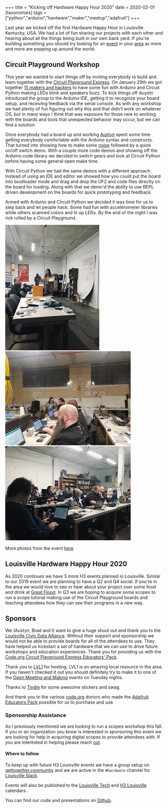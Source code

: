 +++
title = "Kicking off Hardware Happy Hour 2020"
date = 2020-02-01
[taxonomies]
tags = ["python","arduino","hardware","maker","meetup","adafruit"]
+++

Last year we kicked off the first Hardware Happy Hour in Louisville Kentucky,
USA. We had a lot of fun sharing our projects with each other and hearing about
all the things being built in our own back yard. If you're building something
you should try looking for an [event](https://hardwarehappyhour.com/events/) in
your [area](https://www.google.com/search?client=firefox-b-1-d&q=hardware+happy+hour)
as more and more are popping up around the world.

## Circuit Playground Workshop

This year we wanted to start things off by inviting everybody to build and
learn together with the [Circuit Playground Express](https://www.adafruit.com/product/3333).
On January 29th we got together [15 makers and hackers](https://flic.kr/s/aHsmL8818Z)
to have some fun with Arduino and Circuit Python making LEDs blink and speakers
buzz. To kick things off Auystn introduced the group to the Arduino IDE,
getting it to recognize your board setup, and receiving feedback via the serial
console. As with any workshop we had plenty of fun figuring out why this and
that didn't work on whatever OS, but in many ways I think that was exposure for
those new to working with the boards and tools that unexpected behavior may
occur, but we can find a solution.

Once everybody had a board up and working [Austyn](https://flic.kr/p/2inNG6V)
spent some time getting everybody comfortable with the Arduino syntax and
constructs. That turned into showing how to make some
[noise](https://github.com/h3-louisville/HardwareLou_CircuitPlayground/blob/main/cricket/lightsensor_cricket.ino)
followed by a quick on/off switch demo. With a couple more code demos and
showing off the Arduino code library we decided to switch gears and look at
Circuit Python before having some general open make time.

With Circuit Python we had the same demos with a different approach. Instead
of using an IDE and editor we showed how you could put the board into
bootloader mode and drag and drop the UF2 and code files directly on the board
for loading. Along with that we demo'd the ability to use REPL driven
development on the boards for quick prototyping and feedback.

Armed with Arduino and Circuit Python we decided it was time for us to step
back and let people hack. Some had fun with accelerometer libraries while
others scanned colors and lit up LEDs. By the end of the night I was rick
rolled by a Circuit Playground.

![H3 2020 Austyn providing instruction](/images/h3_a.jpg)
![H3 2020 Group](/images/h3_e.jpg)
![H3 2020 Group](/images/h3_b.jpg)

More photos from the event [here](https://flic.kr/ps/3R1NR2)

## Louisville Hardware Happy Hour 2020

As 2020 continues we have 3 more H3 events planned in Louisville. Similar to
our 2019 event we are planning to have a Q2 and Q4 social. If you're in the
area we would love to see or hear about your project over some food and drink
at [Great Flood](https://www.greatfloodbrewing.com/). In Q3 we are hoping to
acquire some scopes to run a scope tutorial making use of the Circuit
Playground boards and teaching attendees how they can see their programs in a
new way.

## Sponsors

We (Austyn, Brad and I) want to give a huge shout out and thank you to the
[Louisville Civic Data Alliance](https://civicdataalliance.org/). Without their
support and sponsorship we would not be able to provide boards for all of the
attendees to use. They have helped us kickstart a set of hardware that we can
use to drive future workshops and education experiences. Thank you for
providing us with the
[Code.org Circuit Playground Express Educators' Pack](https://www.adafruit.com/product/3399).

Thank you to [LVL1](https://www.lvl1.org/about/) for hosting. LVL1 is an
amazing local resource in the area. If you haven't checked it out you should
definitely try to make it to one of the
[Open Meeting and Making](https://www.lvl1.org/events/) events on Tuesday
nights.

Thanks to [Tindie](https://www.tindie.com/) for some awesome stickers and swag.

And thank you to the various [code.org](https://code.org/about/donors) donors
who made the [Adafruit Educators Pack](https://www.adafruit.com/product/3399)
possible for us to purchase and use.

### Sponsorship Assistance

As I previously mentioned we are looking to run a scopes workshop this fall. If
you or an organization you know is interested in sponsoring this event we are
looking for help in acquiring digital scopes to provide attendees with. If you
are interested in helping please reach [out](mailto:contact@h3lou.org).

#### Where to follow

To keep up with future H3 Louisville events we have a group setup on
[gettogether.community](https://gettogether.community/hardware-happy-hour/) and
we are active in the `#hardware` channel for
[Louisville Slack](https://louisville.slack.com/).

Events will also be published to the
[Louisville Tech](https://louisvilletech.org/) and
[H3 Louisville](https://calendar.google.com/calendar?cid=YW51ajMyMmxlY3RzdDRqN2Zsb2xwN3J2dmNAZ3JvdXAuY2FsZW5kYXIuZ29vZ2xlLmNvbQ)
calendars.

You can find our code and presentations on
[Github](https://github.com/Hardware-Happy-Hour-Louisville).

